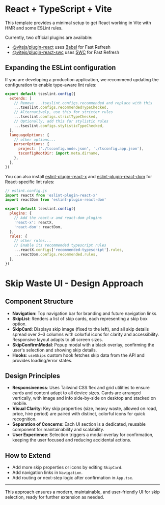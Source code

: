 # React + TypeScript + Vite

This template provides a minimal setup to get React working in Vite with HMR and some ESLint rules.

Currently, two official plugins are available:

- [@vitejs/plugin-react](https://github.com/vitejs/vite-plugin-react/blob/main/packages/plugin-react) uses [Babel](https://babeljs.io/) for Fast Refresh
- [@vitejs/plugin-react-swc](https://github.com/vitejs/vite-plugin-react/blob/main/packages/plugin-react-swc) uses [SWC](https://swc.rs/) for Fast Refresh

## Expanding the ESLint configuration

If you are developing a production application, we recommend updating the configuration to enable type-aware lint rules:

```js
export default tseslint.config({
  extends: [
    // Remove ...tseslint.configs.recommended and replace with this
    ...tseslint.configs.recommendedTypeChecked,
    // Alternatively, use this for stricter rules
    ...tseslint.configs.strictTypeChecked,
    // Optionally, add this for stylistic rules
    ...tseslint.configs.stylisticTypeChecked,
  ],
  languageOptions: {
    // other options...
    parserOptions: {
      project: ['./tsconfig.node.json', './tsconfig.app.json'],
      tsconfigRootDir: import.meta.dirname,
    },
  },
})
```

You can also install [eslint-plugin-react-x](https://github.com/Rel1cx/eslint-react/tree/main/packages/plugins/eslint-plugin-react-x) and [eslint-plugin-react-dom](https://github.com/Rel1cx/eslint-react/tree/main/packages/plugins/eslint-plugin-react-dom) for React-specific lint rules:

```js
// eslint.config.js
import reactX from 'eslint-plugin-react-x'
import reactDom from 'eslint-plugin-react-dom'

export default tseslint.config({
  plugins: {
    // Add the react-x and react-dom plugins
    'react-x': reactX,
    'react-dom': reactDom,
  },
  rules: {
    // other rules...
    // Enable its recommended typescript rules
    ...reactX.configs['recommended-typescript'].rules,
    ...reactDom.configs.recommended.rules,
  },
})
```

# Skip Waste UI - Design Approach

## Component Structure

- **Navigation**: Top navigation bar for branding and future navigation links.
- **SkipList**: Renders a list of skip cards, each representing a skip box option.
- **SkipCard**: Displays skip image (fixed to the left), and all skip details spread over 2–3 columns with colorful icons for clarity and accessibility. Responsive layout adapts to all screen sizes.
- **SkipConfirmModal**: Popup modal with a black overlay, confirming the user's selection and showing skip details.
- **Hooks**: `useSkips` custom hook fetches skip data from the API and provides loading/error states.

## Design Principles

- **Responsiveness**: Uses Tailwind CSS flex and grid utilities to ensure cards and content adapt to all device sizes. Cards are arranged vertically, with image and info side-by-side on desktop and stacked on mobile.
- **Visual Clarity**: Key skip properties (size, heavy waste, allowed on road, price, hire period) are paired with distinct, colorful icons for quick recognition.
- **Separation of Concerns**: Each UI section is a dedicated, reusable component for maintainability and scalability.
- **User Experience**: Selection triggers a modal overlay for confirmation, keeping the user focused and reducing accidental actions.

## How to Extend

- Add more skip properties or icons by editing `SkipCard`.
- Add navigation links in `Navigation`.
- Add routing or next-step logic after confirmation in `App.tsx`.

---

This approach ensures a modern, maintainable, and user-friendly UI for skip selection, ready for further extension as needed.
